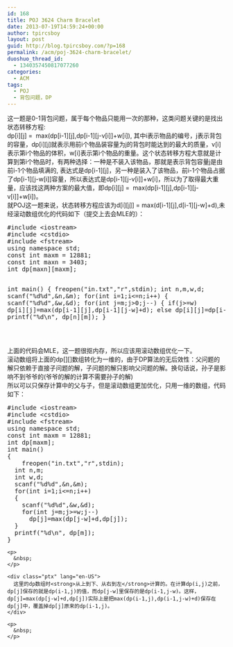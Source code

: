 ```yaml
---
id: 168
title: POJ 3624 Charm Bracelet
date: 2013-07-19T14:59:24+00:00
author: tpircsboy
layout: post
guid: http://blog.tpircsboy.com/?p=168
permalink: /acm/poj-3624-charm-bracelet/
duoshuo_thread_id:
  - 1340357450817077260
categories:
  - ACM
tags:
  - POJ
  - 背包问题，DP
---
```

<div lang="en-US">
  这一题是0-1背包问题，属于每个物品只能用一次的那种，这类问题关键的是找出状态转移方程:
</div>

<div lang="en-US">
  dp[i][j] =  max(dp[i-1][j],dp[i-1][j-v[i]]+w[i]), 其中i表示物品的编号，j表示背包的容量，dp[i][j]就表示用前i个物品装容量为j的背包时能达到的最大的质量，v[i]表示第i个物品的体积，w[i]表示第i个物品的重量。这个状态转移方程大意就是计算到第i个物品时，有两种选择：一种是不装入该物品，那就是表示背包容量j是由前i-1个物品填满的, 表达式是dp[i-1][j]，另一种是装入了该物品，前i-1个物品占据了dp[i-1][j-w[i]]容量，所以表达式是dp[i-1][j-v[i]]+w[i]，所以为了取得最大重量，应该找这两种方案的最大值，即dp[i][j] =  max(dp[i-1][j],dp[i-1][j-v[i]]+w[i])。
</div>

<div lang="en-US">
  就POJ这一题来说，状态转移方程应该为d[i][j]] = max(d[i-1][j],d[i-1][j-w]+d),未经滚动数组优化的代码如下（提交上去会MLE的）：
</div>

<div lang="en-US">
  <pre class="lang:c++ decode:true ">#include &lt;iostream&gt;
#include &lt;cstdio&gt;
#include &lt;fstream&gt;
using namespace std;
const int maxm = 12881;
const int maxn = 3403;
int dp[maxn][maxm];

int main()
{
    freopen("in.txt","r",stdin);
    int n,m,w,d;
    scanf("%d%d",&n,&m);
    for(int i=1;i&lt;=n;i++)
    {
        scanf("%d%d",&w,&d);
        for(int j=m;j&gt;0;j--)
        {
            if(j&gt;=w)
                dp[i][j]=max(dp[i-1][j],dp[i-1][j-w]+d);
            else
                dp[i][j]=dp[i-1][j];
        }
    }
    printf("%d\n", dp[n][m]);
}</pre>
  
  <p>
    &nbsp;
  </p>
  
  <div class="ptx" lang="en-US">
    上面的代码会MLE，这一题很抠内存，所以应该用滚动数组优化一下。
  </div>
  
  <div class="ptx" lang="en-US">
    滚动数组将上面的dp[][]数组转化为一维的，由于DP算法的无后效性：父问题的解只依赖于直接子问题的解，子问题的解只影响父问题的解。换句话说，孙子是影响不到爷爷的(爷爷的解的计算不需要孙子的解)
  </div>
  
  <div class="ptx" lang="en-US">
    所以可以只保存计算中的父与子，但是滚动数组更加优化，只用一维的数组，代码如下：
  </div>
  
  <div class="ptx" lang="en-US">
    <pre class="lang:c++ decode:true ">#include &lt;iostream&gt;
#include &lt;cstdio&gt;
#include &lt;fstream&gt;
using namespace std;
const int maxm = 12881;
int dp[maxm];
int main()
{
    freopen("in.txt","r",stdin);
  int n,m;
  int w,d;
  scanf("%d%d",&n,&m);
  for(int i=1;i&lt;=n;i++)
  {
    scanf("%d%d",&w,&d);
    for(int j=m;j&gt;=w;j--)
      dp[j]=max(dp[j-w]+d,dp[j]);
  }
  printf("%d\n", dp[m]);
}</pre>
    
    <p>
      &nbsp;
    </p>
    
    <div class="ptx" lang="en-US">
      这里的dp数组时<strong>从上到下、从右到左</strong>计算的。在计算dp(i,j)之前，dp[j]保存的就是dp(i-1,j)的值，而dp[j-w]里保存的是dp(i-1,j-w)。这样，dp[j]=max(dp[j-w]+d,dp[j])实际上是把max(dp(i-1,j),dp(i-1,j-w)+d)保存在dp[j]中，覆盖掉dp[j]原来的dp(i-1,j)。
    </div>
    
    <p>
      &nbsp;
    </p>
  </div>
</div>